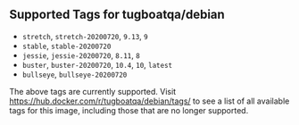 ## Supported Tags for tugboatqa/debian

* `stretch`, `stretch-20200720`, `9.13`, `9`
* `stable`, `stable-20200720`
* `jessie`, `jessie-20200720`, `8.11`, `8`
* `buster`, `buster-20200720`, `10.4`, `10`, `latest`
* `bullseye`, `bullseye-20200720`

The above tags are currently supported. Visit https://hub.docker.com/r/tugboatqa/debian/tags/ to see a list of all available tags for this image, including those that are no longer supported.
